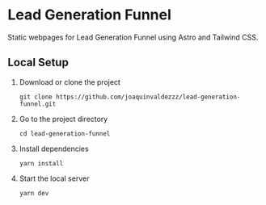 # Lead Generation Funnel

Static webpages for Lead Generation Funnel using Astro and Tailwind CSS.

## Local Setup

1. Download or clone the project

   ```
   git clone https://github.com/joaquinvaldezzz/lead-generation-funnel.git
   ```

2. Go to the project directory

   ```
   cd lead-generation-funnel
   ```

3. Install dependencies

   ```
   yarn install
   ```

4. Start the local server

   ```
   yarn dev
   ```
